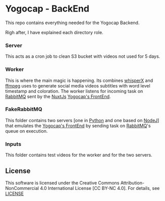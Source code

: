 # Yogocap - BackEnd

This repo contains everything needed for the Yogocap Backend. 

Righ after, I have explained each directory role.

### Server

This acts as a cron job to clean S3 bucket with videos not used for 5 days. 

### Worker

This is where the main magic is happening. Its combines [whisperX](https://github.com/m-bain/whisperX) and [ffmpeg](https://github.com/FFmpeg/FFmpeg) uses to generate social media videos subtitles with word level timestamp and coloration. The worker listens for incoming task on [RabbitMQ](https://github.com/rabbitmq/rabbitmq-server) sent by the [NuxtJs](https://github.com/nuxt/nuxt) [Yogocap's FrontEnd](https://github.com/newtondotcom/yogocap-nuxt).

### FakeRabbitMQ

This folder contains two servers [one in [Python](https://github.com/python/cpython) and one based on [NodeJ](https://github.com/nodejs/node)] that emulates the [Yogocap's FrontEnd](https://github.com/newtondotcom/yogocap-nuxt) by sending task on [RabbitMQ](https://github.com/rabbitmq/rabbitmq-server)'s queue on execution.

### Inputs

This folder contains test videos for the worker and for the two servers.

## License 
This software is licensed under the Creative Commons Attribution-NonCommercial 4.0 International License [CC BY-NC 4.0]. For details, see [LICENSE](LICENSE)
